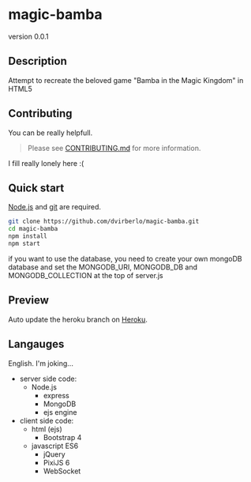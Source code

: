 # magic-bamba
version 0.0.1
## Description
Attempt to recreate the beloved game "Bamba in the Magic Kingdom" in HTML5

## Contributing
You can be really helpfull.

> Please see [CONTRIBUTING.md](CONTRIBUTING.md) for more information.

I fill really lonely here :(

## Quick start
[Node.js](https://nodejs.org/en/download/) and [git](https://git-scm.com/downloads) are required.
```sh
git clone https://github.com/dvirberlo/magic-bamba.git
cd magic-bamba
npm install
npm start
```

if you want to use the database, you need to create your own mongoDB database and set the MONGODB_URI, MONGODB_DB and MONGODB_COLLECTION at the top of server.js

## Preview
Auto update the heroku branch on [Heroku](https://magic-bamba.herokuapp.com).

## Langauges
English.
I'm joking...
- server side code:
    + Node.js
        * express
        * MongoDB
        * ejs engine
- client side code:
    + html (ejs)
        * Bootstrap 4
    + javascript ES6
        * jQuery
        * PixiJS 6
        * WebSocket
